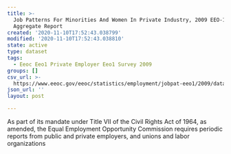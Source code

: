 ```yaml
---
title: >-
  Job Patterns For Minorities And Women In Private Industry, 2009 EEO-1 NAICS-5
  Aggregate Report
created: '2020-11-10T17:52:43.038799'
modified: '2020-11-10T17:52:43.038810'
state: active
type: dataset
tags:
  - Eeoc Eeo1 Private Employer Eeo1 Survey 2009
groups: []
csv_url: >-
  https://www.eeoc.gov/eeoc/statistics/employment/jobpat-eeo1/2009/datasets/YEAR09_NAC5.txt
json_url: ''
layout: post

---
```

As part of its mandate under Title VII of the Civil Rights Act of 1964, as amended, the Equal Employment Opportunity Commission requires periodic reports from public and private employers, and unions and labor organizations 
